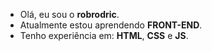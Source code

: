 - Olá, eu sou o **robrodric**.
- Atualmente estou aprendendo **FRONT-END**.
- Tenho experiência em: **HTML**, **CSS** e **JS**.
